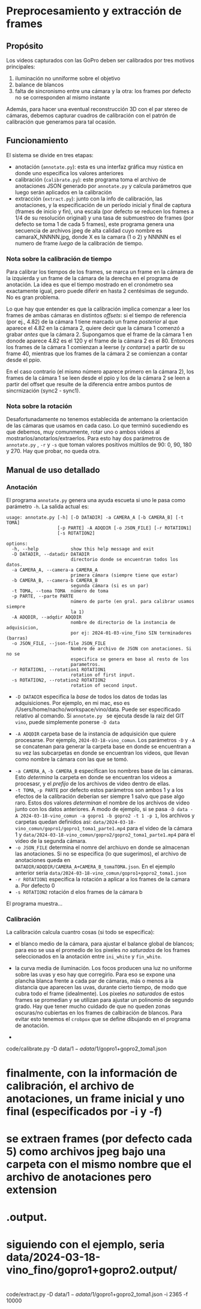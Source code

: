 # Preprocesamiento y extracción de frames

## Propósito

Los videos capturados con las GoPro deben ser calibrados por tres motivos principales:
1. iluminación no unniforme sobre el objetivo 
1. balance de blancos
1. falta de sincronismo entre una cámara y la otra: los frames por defecto no se corresponden al mismo instante

Además, para hacer una eventual reconstrucción 3D con el par stereo de cámaras, debemos capturar cuadros de calibración
con el patrón de calibración que generamos para tal ocasión.

## Funcionamiento

El sistema se divide en tres etapas:
* anotación (`annotate.py`): esta es una interfaz gráfica muy rústica en donde uno especifica los valores anteriores
* calibración (`calibrate.py`): este programa toma el archivo de anotaciones JSON generado por `annotate.py` y calcula parámetros que luego serán aplicados en la calibración
* extracción (`extract.py`): junto con la info de calibración, las anotaciones, y la especificación de un período inicial y final de captura (frames de inicio y fin), una escala (por defecto se reducen los frames a 1/4 de su resolución original) y una tasa de submuestreo de frames (por defecto se toma 1 de cada 5 frames), este programa genera una secuencia de archivos jpeg de alta calidad cuyo nombre es camaraX_NNNNN.jpg, donde X es la camara (1 o 2) y NNNNN es el numero de frame _luego_ de la calibración de tiempo.

### Nota sobre la calibración de tiempo

Para calibrar los tiempos de los frames, se marca un frame en la cámara de la izquierda y un frame de la cámara de la derecha en el programa de anotación.
La idea es que el tiempo mostrado en el cronómetro sea exactamente igual, pero puede diferir en hasta 2 centésimas de segundo. No es gran problema.

Lo que hay que entender es que la calibración implica comenzar a leer los frames de ambas cámaras en distintos _offsets_: si el tiempo de referencia (por ej., 4.82) de la cámara 1 tiene marcado un frame _posterior_ al que aparece el 4.82 en la cámara 2, quiere decir que la cámara 1 comenzó a grabar _antes_ que la cámara 2. Supongamos que el frame de la cámara 1 en donode aparece 4.82 es el 120 y el frame de la cámara 2 es el 80. Entonces los frames de la cámara 1 comienzan a leerse (y _contarse_) a partir de su frame 40, mientras que los frames de la cámara 2 se comienzan a contar desde el ppio.

En el caso contrario (el mismo número aparece primero en la cámara 2), los frames de la cámara 1 se leen desde el ppio y los de la cámara 2 se leen a partir del offset que resulte de la diferencia entre ambos puntos de sincrnización (sync2 - sync1).

### Nota sobre la rotación

Desafortunadamente no tenemos establecida de antemano la orientación de las cámaras que usamos en cada caso. Lo que terminó sucediendo es que debemos, muy comunmente, rotar uno o ambos videos al mostrarlos/anotarlos/extraerlos. Para esto hay dos parámetros de `annotate.py` , `-r` y `-s`  que toman valores positivos múltilos de 90: 0, 90, 180 y 270. Hay que probar, no queda otra.

## Manual de uso detallado

### Anotación

El programa `annotate.py` genera una ayuda escueta si uno le pasa como parámetro `-h`. La salida actual es:

```
usage: annotate.py [-h] [-D DATADIR] -a CAMERA_A [-b CAMERA_B] [-t TOMA]
                   [-p PARTE] -A ADQDIR [-o JSON_FILE] [-r ROTATION1]
                   [-s ROTATION2]

options:
  -h, --help            show this help message and exit
  -D DATADIR, --datadir DATADIR
                        directorio donde se encuentran todos los datos.
  -a CAMERA_A, --camera-a CAMERA_A
                        primera cámara (siempre tiene que estar)
  -b CAMERA_B, --camera-b CAMERA_B
                        segunda cámara (si es un par)
  -t TOMA, --toma TOMA  número de toma
  -p PARTE, --parte PARTE
                        número de parte (en gral. para calibrar usamos siempre
                        la 1)
  -A ADQDIR, --adqdir ADQDIR
                        nombre de directorio de la instancia de adquisicion,
                        por ej: 2024-01-03-vino_fino SIN terminadores (barras)
  -o JSON_FILE, --json-file JSON_FILE
                        Nombre de archivo de JSON con anotaciones. Si no se
                        especifica se genera en base al resto de los
                        parametros.
  -r ROTATION1, --rotation1 ROTATION1
                        rotation of first input.
  -s ROTATION2, --rotation2 ROTATION2
                        rotation of second input.

```

* `-D DATADIR` especifica la _base_  de todos los datos de todas las adquisiciones. Por ejemplo, en mi mac, eso es /Users/home/nacho/workspace/vino/data. Puede ser especificado relativo al comando. Si `annotate.py ` se ejecuta desde la raiz del GIT `vino`, puede simplemente ponerse `-D data`
- `-A ADQDIR` carpeta base de la instancia de adquisición que quiere procesarse. Por ejemplo, `2024-03-18-vino_comun`. Los parámetros `-D` y `-A`  se concatenan para generar la carpeta base en donde se encuentran a su vez las subcarpetas en donde se encuentran los videos, que llevan como nombre la cámara con las que se tomó. 
* `-a CAMERA_A`, `-b CAMERA_B` especifican los nombres base de las cámaras. Esto _determina_ la carpeta en donde se encuentran los videos a procesasr, y el _prefijo_ de los archivos de video dentro de ellas.
* `-t TOMA`, `-p PARTE` por defecto estos parámetros son ambos 1 y a los efectos de la calibración deberían ser siempre 1 salvo que pase algo raro. Estos dos valores _determinan_ el nombre de los archivos de video junto con los datos anteriores. A modo de ejemplo, si se pasa `-D data -A 2024-03-18-vino_comun -a gopro1 -b gopro2 -t 1 -p 1`, los archivos y carpetas quedan definidos así: `data/2024-03-18-vino_comun/gopro1/gopro1_toma1_parte1.mp4`  para el video de la cámara 1 y `data/2024-03-18-vino_comun/gopro2/gopro2_toma1_parte1.mp4` para el video de la segunda cámara.
* `-o JSON_FILE` determina el nomre del archiuvo en donde se almacenan las anotaciones. Si no se especifica (lo que sugerimos), el archivo de anotaciones queda en `DATADIR/ADQDIR/CAMERA_A+CAMERA_B_tomaTOMA.json`. En el ejemplo anterior seria `data/2024-03-18-vino_comun/gopro1+gopro2_toma1.json`
* `-r ROTATION1` especifica la rotación a aplicar a los frames de la camara a. Por defecto 0
* `-s ROTATION2` rotación d elos frames de la cámara b

El programa muestra...

### Calibración

La calibración calcula cuantro cosas (si todo se especifica):
* el blanco medio de la cámara, para ajustar el balance global de blancos; para eso se usa el promedio de los pixeles _no saturados_ de los frames seleccionados en la anotación entre `ini_white` y `fin_white`.
* la curva media de iluminación. Los focos producen una luz no uniforme sobre las uvas y eso hay que corregirlo. Para eso se expone una plancha blanca frente a cada par de cámaras, más o menos a la distancia que aparecen las uvas, durante cierto tiempo, de modo que cubra todo el frame (idealmente). Los pixeles _no saturados_  de estos frames se promedian y se utilizan para ajustar un polinomio de segundo grado. Hay que tener mucho cuidado de que no queden zonas oscuras/no cubiertas en los frames de calbiración de blancos. Para evitar esto tenemos el `crobpox` que se define dibujando en el programa de anotación.

* 
code/calibrate.py -D data/$1 -a data/$1/gopro1+gopro2_toma1.json
#
# finalmente, con la información de calibración, el archivo de anotaciones, un frame inicial y uno final (especificados por -i y -f)
# se extraen frames (por defecto cada 5) como archivos jpeg bajo una carpeta con el mismo nombre que el archivo de anotaciones pero extension
# .output.
# siguiendo con el ejemplo, seria data/2024-03-18-vino_fino/gopro1+gopro2.output/
#
code/extract.py -D data/$1 -a data/$1/gopro1+gopro2_toma1.json -i 2365 -f 10000
